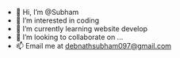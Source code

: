 - 👋 Hi, I’m @Subham
- 👀 I’m interested in coding
- 🌱 I’m currently learning website develop
- 💞️ I’m looking to collaborate on ...
- 📫 Email me at debnathsubham097@gmail.com
<!---
Subdeb/Subdeb is a ✨ special ✨ repository because its `README.md` (this file) appears on your GitHub profile.
You can click the Preview link to take a look at your changes.
--->
